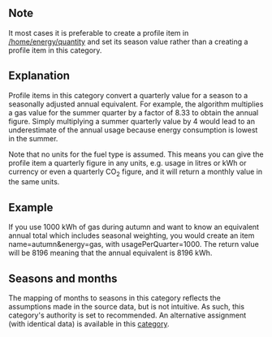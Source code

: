 ## Note

It most cases it is preferable to create a profile item in
[/home/energy/quantity](Energy_by_Quantity) and set its season value
rather than a creating a profile item in this category.

## Explanation

Profile items in this category convert a quarterly value for a season to
a seasonally adjusted annual equivalent. For example, the algorithm
multiplies a gas value for the summer quarter by a factor of 8.33 to
obtain the annual figure. Simply multiplying a summer quarterly value by
4 would lead to an underestimate of the annual usage because energy
consumption is lowest in the summer.

Note that no units for the fuel type is assumed. This means you can give
the profile item a quarterly figure in any units, e.g. usage in litres
or kWh or currency or even a quarterly CO<sub>2</sub> figure, and it will
return a monthly value in the same units.

## Example

If you use 1000 kWh of gas during autumn and want to know an equivalent
annual total which includes seasonal weighting, you would create an item
name=autumn\&energy=gas, with usagePerQuarter=1000. The return value
will be 8196 meaning that the annual equivalent is 8196 kWh.

## Seasons and months

The mapping of months to seasons in this category reflects the
assumptions made in the source data, but is not intuitive. As such, this
category's authority is set to recommended. An alternative assignment
(with identical data) is available in this
[category](UK_Seasonal_Alternative).
